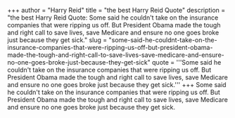 +++
author = "Harry Reid"
title = "the best Harry Reid Quote"
description = "the best Harry Reid Quote: Some said he couldn't take on the insurance companies that were ripping us off. But President Obama made the tough and right call to save lives, save Medicare and ensure no one goes broke just because they get sick."
slug = "some-said-he-couldnt-take-on-the-insurance-companies-that-were-ripping-us-off-but-president-obama-made-the-tough-and-right-call-to-save-lives-save-medicare-and-ensure-no-one-goes-broke-just-because-they-get-sick"
quote = '''Some said he couldn't take on the insurance companies that were ripping us off. But President Obama made the tough and right call to save lives, save Medicare and ensure no one goes broke just because they get sick.'''
+++
Some said he couldn't take on the insurance companies that were ripping us off. But President Obama made the tough and right call to save lives, save Medicare and ensure no one goes broke just because they get sick.
